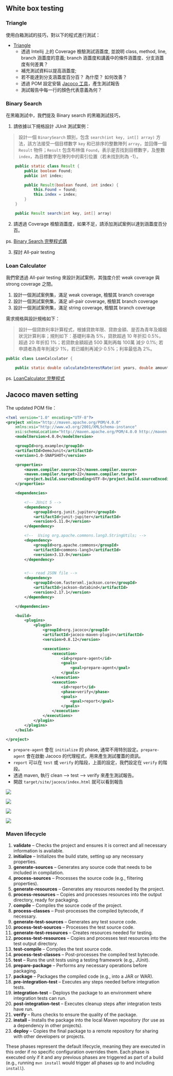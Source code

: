 

## White box testing

### Triangle

使用白箱測試的技巧，對以下的程式進行測試：
* [Triangle](../../Intellij/DemoJunit/src/main/java/demo/Triangle.java)
    * 透過 Intellij 上的 Coverage 檢驗測試涵蓋度, 並說明 class, method, line, branch 涵蓋度的意義; branch 涵蓋度和講義中的條件涵蓋度、分支涵蓋度有何差異？
    * 補充測試資料以提高涵蓋度;
    * 若不能達到分支涵蓋度百分百？ 為什麼？ 如何改善？
    * 透過 POM 設定安裝 [Jacoco 工具](#jacoco-maven-setting)，產生測試報告
    * 測試報告中每一行的顏色代表意義為何？


### Binary Search

在黑箱測試中，我們提及 Binary search 的黑箱測試技巧，

1. 請依據以下規格設計 JUnit 測試案例：

> 設計一個 `BinarySearch` 類別，包含 `search(int key, int[] array)` 方法，該方法接受一個目標數字 `key` 和已排序的整數陣列 `array`，並回傳一個 `Result` 物件；`Result` 包含布林值 `Found`，表示是否找到目標數字，及整數 `index`，為目標數字在陣列中的索引位置（若未找到則為 -1）。

```java
    public static class Result {
        public boolean Found;
        public int index;

        public Result(boolean found, int index) {
            this.Found = found;
            this.index = index;
        }
    }

    public Result search(int key, int[] array) 
```

2. 請透過 Coverage 檢驗涵蓋度，如果不足，請添加測試案例以達到涵蓋度百分百。

ps. [Binary Search 完整程式碼](../../Intellij/DemoJunit/src/main/java/demo/BinarySearch.java) 

3. 探討 All-pair testing


### Loan Calculator

我們曾透過 All-pair testing 來設計測試案例，其強度介於 weak coverage 與 strong coverage 之間。

1. 設計一個測試案例集，滿足 weak coverage, 檢驗其 branch coverage
2. 設計一個測試案例集，滿足 all-pair coverage, 檢驗其 branch coverage
3. 設計一個測試案例集，滿足 string coverage, 檢驗其 branch coverage

需求規格與設計規格如下：

>  設計一個貸款利率計算程式，根據貸款年限、貸款金額、是否為青年及婚姻狀況計算利率；規則如下：基礎利率為 5%，貸款超過 10 年折扣 0.5%，超過 20 年折扣 1%；若貸款金額超過 500 萬則再每 100萬 減少 0.1%; 若申請者為青年則減少 1%，若已婚則再減少 0.5%；利率最低為 2%。


```java
public class LoanCalculator {

    public static double calculateInterestRate(int years, double amount, boolean isYouth, boolean isMarried) 
```

ps. [LoanCalculator 完整程式](../../Intellij/DemoJunit/src/main/java/demo/LoanCalculator.java)

## Jacoco maven setting

The updated POM file：

```xml
<?xml version="1.0" encoding="UTF-8"?>
<project xmlns="http://maven.apache.org/POM/4.0.0"
    xmlns:xsi="http://www.w3.org/2001/XMLSchema-instance"
    xsi:schemaLocation="http://maven.apache.org/POM/4.0.0 http://maven.apache.org/xsd/maven-4.0.0.xsd">
    <modelVersion>4.0.0</modelVersion>

    <groupId>org.example</groupId>
    <artifactId>DemoJunit</artifactId>
    <version>1.0-SNAPSHOT</version>

    <properties>
        <maven.compiler.source>22</maven.compiler.source>
        <maven.compiler.target>22</maven.compiler.target>
        <project.build.sourceEncoding>UTF-8</project.build.sourceEncoding>
    </properties>

    <dependencies>

        <!-- JUnit 5 -->
        <dependency>
            <groupId>org.junit.jupiter</groupId>
            <artifactId>junit-jupiter</artifactId>
            <version>5.11.0</version>
        </dependency>

        <!--  Using org.apache.commons.lang3.StringUtils; -->
        <dependency>
            <groupId>org.apache.commons</groupId>
            <artifactId>commons-lang3</artifactId>
            <version>3.13.0</version>
        </dependency>


        <!-- read JSON file -->
        <dependency>
            <groupId>com.fasterxml.jackson.core</groupId>
            <artifactId>jackson-databind</artifactId>
            <version>2.17.1</version>
        </dependency>

    </dependencies>

    <build>
        <plugins>
            <plugin>
                <groupId>org.jacoco</groupId>
                <artifactId>jacoco-maven-plugin</artifactId>
                <version>0.8.12</version>

                <executions>
                    <execution>
                        <id>prepare-agent</id>
                        <goals>
                            <goal>prepare-agent</goal>
                        </goals>
                    </execution>
                    <execution>
                        <id>report</id>
                        <phase>verify</phase>
                        <goals>
                            <goal>report</goal>
                        </goals>
                    </execution>
                </executions>
            </plugin>
        </plugins>
    </build>

</project>
```

* `prepare-agent` 會在 `initialize` 的 phase, 通常不用特別設定。`prepare-agent` 會在啟動 Jacoco 的代理程式，用來產生測試覆蓋的資訊。
* `report` 可以在 `test` 或 `verify` 的階段，上面的設定，我們設定在 `verify` 的階段。
* 透過 maven, 執行 clean --> test --> verify 來產生測試報告。
* 開啟 `target/site/jacoco/index.html` 就可以看到報告


![](img/site.png)

![](img/demojunit.png)

![](img/calculator.png)


![](img/cal_coverage.png)




### Maven lifecycle

1. **validate** – Checks the project and ensures it is correct and all necessary information is available.
2. **initialize** – Initializes the build state, setting up any necessary properties.
3. **generate-sources** – Generates any source code that needs to be included in compilation.
4. **process-sources** – Processes the source code (e.g., filtering properties).
5. **generate-resources** – Generates any resources needed by the project.
6. **process-resources** – Copies and processes resources into the output directory, ready for packaging.
7. **compile** – Compiles the source code of the project.
8. **process-classes** – Post-processes the compiled bytecode, if necessary.
9. **generate-test-sources** – Generates any test source code.
10. **process-test-sources** – Processes the test source code.
11. **generate-test-resources** – Creates resources needed for testing.
12. **process-test-resources** – Copies and processes test resources into the test output directory.
13. **test-compile** – Compiles the test source code.
14. **process-test-classes** – Post-processes the compiled test bytecode.
15. **test** – Runs the unit tests using a testing framework (e.g., JUnit).
16. **prepare-package** – Performs any necessary operations before packaging.
17. **package** – Packages the compiled code (e.g., into a JAR or WAR).
18. **pre-integration-test** – Executes any steps needed before integration tests.
19. **integration-test** – Deploys the package to an environment where integration tests can run.
20. **post-integration-test** – Executes cleanup steps after integration tests have run.
21. **verify** – Runs checks to ensure the quality of the package.
22. **install** – Installs the package into the local Maven repository (for use as a dependency in other projects).
23. **deploy** – Copies the final package to a remote repository for sharing with other developers or projects.

These phases represent the default lifecycle, meaning they are executed in this order if no specific configuration overrides them. Each phase is executed only if it and any previous phases are triggered as part of a build (e.g., running `mvn install` would trigger all phases up to and including `install`).